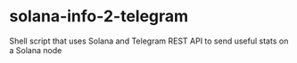 # solana-info-2-telegram
Shell script that uses Solana and Telegram REST API to send useful stats on a Solana node
